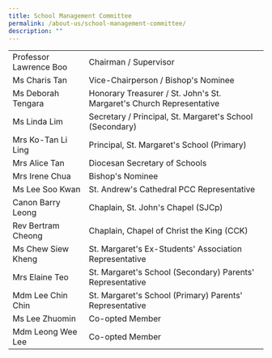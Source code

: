 ```yaml
---
title: School Management Committee
permalink: /about-us/school-management-committee/
description: ""
---
```

| | |
|---|---|
| Professor Lawrence Boo | Chairman / Supervisor |
| Ms Charis Tan  | Vice-Chairperson / Bishop's Nominee |
| Ms Deborah Tengara | Honorary Treasurer / St. John's St. Margaret's Church Representative |
| Ms Linda Lim | Secretary / Principal, St. Margaret's School (Secondary) |
| Mrs Ko-Tan Li Ling | Principal, St. Margaret's School (Primary) |
| Mrs Alice Tan | Diocesan Secretary of Schools |
| Mrs Irene Chua | Bishop's Nominee |
| Ms Lee Soo Kwan | St. Andrew's Cathedral PCC Representative |
| Canon Barry Leong | Chaplain, St. John's Chapel (SJCp) 
| Rev Bertram Cheong | Chaplain, Chapel of Christ the King (CCK)
| Ms Chew Siew Kheng | St. Margaret's Ex-Students' Association Representative
| Mrs Elaine Teo | St. Margaret's School (Secondary) Parents' Representative |
| Mdm Lee Chin Chin | St. Margaret's School (Primary) Parents' Representative |
| Ms Lee Zhuomin | Co-opted Member |
| Mdm Leong Wee Lee | Co-opted Member|